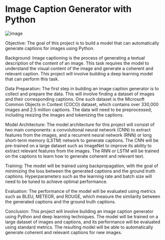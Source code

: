 # Image Caption Generator with Python

![image](https://github.com/eriksensousa/Image-Caption-Generator/assets/126014537/2fdd5749-4035-41fa-8f2c-a42fb314364b)


Objective: The goal of this project is to build a model that can automatically generate captions for images using Python.

Background: Image captioning is the process of generating a textual description of the content of an image. This task requires the model to understand the visual content of the image and generate a coherent and relevant caption. This project will involve building a deep learning model that can perform this task.

Data Preparation: The first step in building an image caption generator is to collect and prepare the data. This will involve finding a dataset of images and their corresponding captions. One such dataset is the Microsoft Common Objects in Context (COCO) dataset, which contains over 330,000 images and 2.5 million captions. The data will need to be preprocessed, including resizing the images and tokenizing the captions.

Model Architecture: The model architecture for this project will consist of two main components: a convolutional neural network (CNN) to extract features from the images, and a recurrent neural network (RNN) or long short-term memory (LSTM) network to generate captions. The CNN will be pre-trained on a large dataset such as ImageNet to improve its ability to extract relevant features from the images. The RNN or LSTM will be trained on the captions to learn how to generate coherent and relevant text.

Training: The model will be trained using backpropagation, with the goal of minimizing the loss between the generated captions and the ground truth captions. Hyperparameters such as the learning rate and batch size will need to be tuned to achieve optimal performance.

Evaluation: The performance of the model will be evaluated using metrics such as BLEU, METEOR, and ROUGE, which measure the similarity between the generated captions and the ground truth captions.

Conclusion: This project will involve building an image caption generator using Python and deep learning techniques. The model will be trained on a large dataset of images and captions, and its performance will be evaluated using standard metrics. The resulting model will be able to automatically generate coherent and relevant captions for new images.
